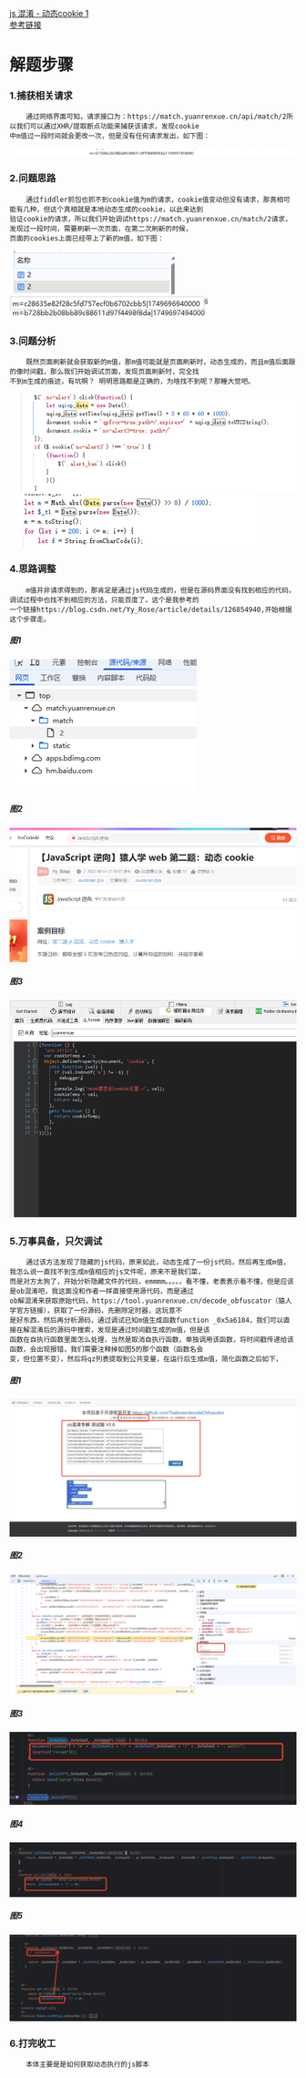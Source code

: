 [js 混淆 - 动态cookie 1](https://match.yuanrenxue.cn/match/2)<br>
[参考链接](https://blog.csdn.net/Yy_Rose/article/details/126854940)
# 解题步骤
### 1.捕获相关请求
        通过网络界面可知，请求接口为：https://match.yuanrenxue.cn/api/match/2所以我们可以通过XHR/提取断点功能来捕获该请求，发现cookie
    中m值过一段时间就会更改一次，但是没有任何请求发出，如下图：
![img.png](img/1.png)
### 2.问题思路
        通过fiddler抓包也抓不到cookie值为m的请求，cookie值变动但没有请求，那真相可能有几种，但这个真相就是本地动态生成的cookie，以此来达到
    验证cookie的请求，所以我们开始调试https://match.yuanrenxue.cn/match/2请求，发现过一段时间，需要刷新一次页面，在第二次刷新的时候，
    页面的cookies上面已经带上了新的m值，如下图：
![img.png](img/2.png)
![img.png](img/3.png)
### 3.问题分析
        既然页面刷新就会获取新的m值，那m值可能就是页面刷新时，动态生成的，而且m值后面跟的像时间戳，那么我们开始调试页面，发现页面刷新时，完全找
    不到m生成的痕迹，有坑啊？ 明明思路都是正确的，为啥找不到呢？那睡大觉吧。
![img.png](img/4.png)
![img.png](img/5.png)
### 4.思路调整
        m值并非请求得到的，那肯定是通过js代码生成的，但是在源码界面没有找到相应的代码，调试过程中也找不到相应的方法，只能百度了，这个是我参考的
    一个链接https://blog.csdn.net/Yy_Rose/article/details/126854940,开始根据这个步骤走。

##### **图1**

![img.png](img/6.png)
##### **图2**
![img.png](img/7.png)
##### **图3**
![img.png](img/11.png)
### 5.万事具备，只欠调试
        通过该方法发现了隐藏的js代码，原来如此，动态生成了一份js代码，然后再生成m值，我怎么说一直找不到生成m值相应的js文件呢，原来不是我们菜，
    而是对方太狗了，开始分析隐藏文件的代码，emmmm。。。。，看不懂，老表表示看不懂，但是应该是ob混淆吧，我这面没和作者一样直接使用源代码，而是通过
    ob解混淆来获取原始代码，https://tool.yuanrenxue.cn/decode_obfuscator（猿人学官方链接），获取了一份源码，先删除定时器，这玩意不
    是好东西，然后再分析源码，通过调试已知m值生成函数function _0x5a6184，我们可以直接在解混淆后的源码中搜索，发现是通过时间戳生成的m值，但是该
    函数在自执行函数里面怎么处理，当然是取消自执行函数，单独调用该函数，将时间戳传递给该函数，会出现报错，我们需要注释掉如图5的那个函数（函数名会
    变，但位置不变），然后将qz列表提取到公共变量，在运行后生成m值，简化函数之后如下，
##### **图1**
![img.png](img/8.png)
##### **图2**
![img.png](img/9.png)
##### **图3**
![img.png](img/10.png)
##### **图4**
![img.png](img/12.png)
##### **图5**
![img.png](img/13.png)
### 6.打完收工
        本体主要是是如何获取动态执行的js脚本